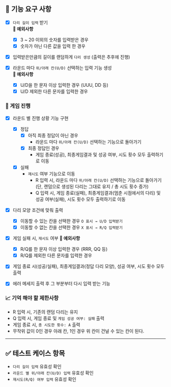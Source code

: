 ## **🚀 기능 요구 사항**

- [X]  `다리 길이 입력` 받기  
    **🚫 예외사항** 
    - [X]  3 ~ 20 이외의 숫자를 입력받은 경우
    - [X]  숫자가 아닌 다른 값을 입력 한 경우

- [X]  입력받은만큼의 길이를 랜덤하게 `다리 생성` (출력은 추후에 진행)

- [X]  라운드 마다 `위/아래 칸(U/D)` 선택하는 입력 기능 생성  
    **🚫 예외사항** 
    - [X]  U/D을 한 문자 이상 입력한 경우 (UUU, DD 등)
    - [X]  U/D 제외한 다른 문자를 입력한 경우  

### 🎲 게임 진행

- [X]  라운드 별 진행 상황 기능 구현
    - [X] 정답
        - [X] 아직 최종 정답이 아닌 경우
            - 라운드 마다 `위/아래 칸(U/D)` 선택하는 기능으로 돌아가기
        - [X] 최종 정답인 경우
            - 게임 종료(성공), 최종게임결과 및 성공 여부, 시도 횟수 모두 출력하기로 이동
    - [X] 실패
        - `재시도` 여부 기능으로 이동
            - R 입력 시, 라운드 마다 `위/아래 칸(U/D)` 선택하는 기능으로 돌아가기
            (단, 랜덤으로 생성된 다리는 그대로 유지 / 총 시도 횟수 증가)
            - Q 입력 시, 게임 종료(실패), 최종게임결과(멈춘 시점에서의 다리) 및 성공 여부(실패), 시도 횟수 모두 출력하기로 이동


- [X]  다리 모양 조건에 맞춰 출력
    - [X]  이동할 수 있는 칸을 선택한 경우 `O 표시 → U/D 입력받기`
    - [X]  이동할 수 없는 칸을 선택한 경우 `X 표시 → R/Q 입력받기`

- [X]  게임 실패 시, `재시도` 여부 
    **🚫 예외사항** 
    - [X]  R/Q를 한 문자 이상 입력한 경우 (RRR, QQ 등)
    - [X]  R/Q를 제외한 다른 문자를 입력한 경우

- [X]  게임 종료 시(성공/실패), 최종게임결과(정답 다리 모양), 성공 여부, 시도 횟수 모두 출력

- [X] 에러 메세지 출력 후 그 부분부터 다시 입력 받는 기능  

### 📈 기억 해야 할 제한사항

- R 입력 시, 기존의 랜덤 다리는 유지
- Q 입력 시, 게임 종료 및 `게임 성공 여부: 실패` 출력
- 게임 종료 시, `총 시도한 횟수: A` 출력
- 무작위 값이 0인 경우 아래 칸, 1인 경우 위 칸이 건널 수 있는 칸이 된다.

- - -

## **✅ 테스트 케이스 항목** 

- `다리 길이 입력` 유효성 확인
- `라운드 별 위/아래 칸(U/D) 입력` 유효성 확인
- `재시도(R/Q) 여부 입력` 유효성 확인




